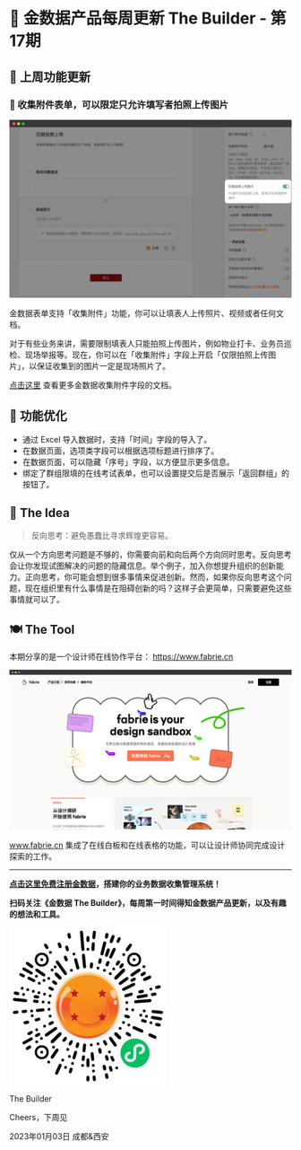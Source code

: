 # 🧩 金数据产品每周更新 The Builder - 第17期

## 🎉 上周功能更新

### 📸 收集附件表单，可以限定只允许填写者拍照上传图片

![camera-only-attachment-field](images/230102/camera-only-attachment-field.png)

金数据表单支持「收集附件」功能，你可以让填表人上传照片、视频或者任何文档。

对于有些业务来讲，需要限制填表人只能拍照上传图片，例如物业打卡、业务员巡检、现场举报等。现在，你可以在「收集附件」字段上开启「仅限拍照上传图片」，以保证收集到的图片一定是现场照片了。

[点击这里](https://jinshuju.net/help/articles/upload-file) 查看更多金数据收集附件字段的文档。

## 🎁 功能优化

* 通过 Excel 导入数据时，支持「时间」字段的导入了。
* 在数据页面，选项类字段可以根据选项标题进行排序了。
* 在数据页面，可以隐藏「序号」字段，以方便显示更多信息。
* 绑定了群组限填的在线考试表单，也可以设置提交后是否展示「返回群组」的按钮了。

## 🍰 The Idea

> 反向思考：避免愚蠢比寻求辉煌更容易。

仅从一个方向思考问题是不够的，你需要向前和向后两个方向同时思考。反向思考会让你发现试图解决的问题的隐藏信息。举个例子，加入你想提升组织的创新能力。正向思考，你可能会想到很多事情来促进创新。然而，如果你反向思考这个问题，现在组织里有什么事情是在阻碍创新的吗？这样子会更简单，只需要避免这些事情就可以了。

## 🍽 The Tool

本期分享的是一个设计师在线协作平台： https://www.fabrie.cn

![fabrie.cn](images/230102/fabrie.cn.png)

www.fabrie.cn 集成了在线白板和在线表格的功能，可以让设计师协同完成设计探索的工作。

---

__[点击这里免费注册金数据](https://jinshuju.net/?utm_campaign=the_builder&utm_medium=social&utm_source=github)，搭建你的业务数据收集管理系统！__

__扫码关注《金数据 The Builder》，每周第一时间得知金数据产品更新，以及有趣的想法和工具。__

![QRCode](images/miniprogram_qrcode.jpeg)

The Builder

Cheers，下周见

2023年01月03日 成都&西安
